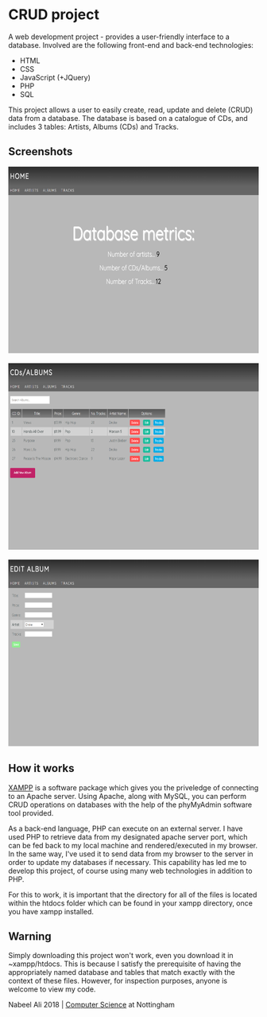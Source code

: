 # CRUD project

A web development project - provides a user-friendly interface to a database. Involved are the following front-end and back-end technologies:
- HTML
- CSS
- JavaScript (+JQuery)
- PHP
- SQL

This project allows a user to easily create, read, update and delete (CRUD) data from a database. The database is based on a catalogue of CDs, and includes 3 tables: Artists, Albums (CDs) and Tracks.

Screenshots
--
<img src = "https://github.com/nabzali/Full-stack-CRUD-project/blob/master/home.PNG?raw=true" width = "652px" height = "375px"><br><br>
<img src = "https://github.com/nabzali/Full-stack-CRUD-project/blob/master/albums.PNG?raw=true" width = "652px" height = "375px"><br><br>
<img src = "https://github.com/nabzali/Full-stack-CRUD-project/blob/master/editAlbum.PNG?raw=true" width = "652px" height = "375px">

How it works
--
[XAMPP](https://www.apachefriends.org/index.html) is a software package which gives you the priveledge of connecting to an Apache server. Using Apache, along with MySQL, you can perform CRUD operations on databases with the help of the phyMyAdmin software tool provided. 

As a back-end language, PHP can execute on an external server. I have used PHP to retrieve data from my designated apache server port, which can be fed back to my local machine and rendered/executed in my browser. In the same way, I've used it to send data from my browser to the server in order to update my databases if necessary. This capability has led me to develop this project, of course using many web technologies in addition to PHP.

For this to work, it is important that the directory for all of the files is located within the htdocs folder which can be found in your xampp directory, once you have xampp installed.

Warning
--
Simply downloading this project won't work, even you download it in ~xampp/htdocs. This is because I satisfy the prerequisite of having the appropriately named database and tables that match exactly with the context of these files. However, for inspection purposes, anyone is welcome to view my code.

Nabeel Ali 2018 | [Computer Science](https://www.nottingham.ac.uk/computerscience/) at Nottingham
